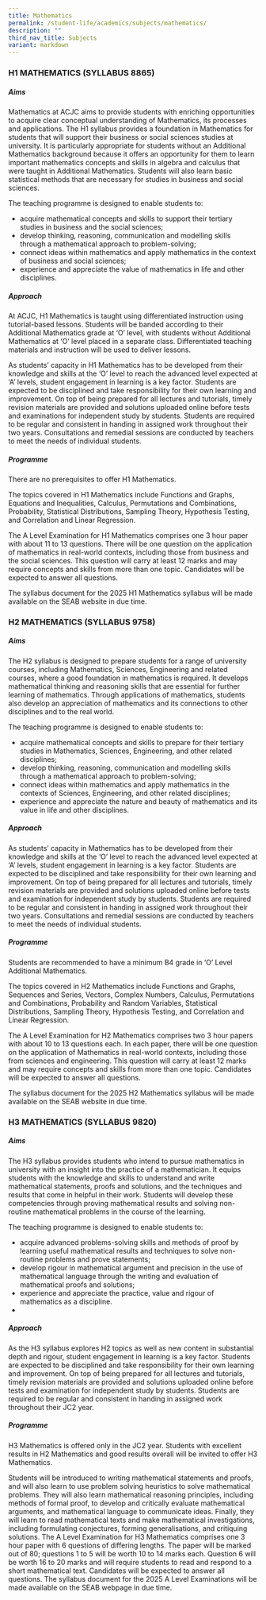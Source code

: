 ```yaml
---
title: Mathematics
permalink: /student-life/academics/subjects/mathematics/
description: ""
third_nav_title: Subjects
variant: markdown
---
```

### H1 MATHEMATICS (SYLLABUS 8865)

##### Aims

Mathematics at ACJC aims to provide students with enriching opportunities to acquire clear conceptual understanding of Mathematics, its processes and applications. The H1 syllabus provides a foundation in Mathematics for students that will support their business or social sciences studies at university. It is particularly appropriate for students without an Additional Mathematics background because it offers an opportunity for them to learn important mathematics concepts and skills in algebra and calculus that were taught in Additional Mathematics. Students will also learn basic statistical methods that are necessary for studies in business and social sciences.  

  

The teaching programme is designed to enable students to:

*   acquire mathematical concepts and skills to support their tertiary studies in business and the social sciences;
*   develop thinking, reasoning, communication and modelling skills through a mathematical approach to problem-solving;
*   connect ideas within mathematics and apply mathematics in the context of business and social sciences;
*   experience and appreciate the value of mathematics in life and other disciplines.

##### Approach

  

At ACJC, H1 Mathematics is taught using differentiated instruction using tutorial-based lessons. Students will be banded according to their Additional Mathematics grade at ‘O’ level, with students without Additional Mathematics at ‘O’ level placed in a separate class. Differentiated teaching materials and instruction will be used to deliver lessons.  

  

As students’ capacity in H1 Mathematics has to be developed from their knowledge and skills at the ‘O’ level to reach the advanced level expected at ‘A’ levels, student engagement in learning is a key factor. Students are expected to be disciplined and take responsibility for their own learning and improvement. On top of being prepared for all lectures and tutorials, timely revision materials are provided and solutions uploaded online before tests and examinations for independent study by students. Students are required to be regular and consistent in handing in assigned work throughout their two years. Consultations and remedial sessions are conducted by teachers to meet the needs of individual students.

  

##### Programme

  

There are no prerequisites to offer H1 Mathematics.

  

The topics covered in H1 Mathematics include Functions and Graphs, Equations and Inequalities, Calculus, Permutations and Combinations, Probability, Statistical Distributions, Sampling Theory, Hypothesis Testing, and Correlation and Linear Regression.

  

The A Level Examination for H1 Mathematics comprises one 3 hour paper with about 11 to 13 questions. There will be one question on the application of mathematics in real-world contexts, including those from business and the social sciences. This question will carry at least 12 marks and may require concepts and skills from more than one topic. Candidates will be expected to answer all questions.

  
The syllabus document for the 2025 H1 Mathematics syllabus will be made available on the SEAB website in due time.

### H2 MATHEMATICS (SYLLABUS 9758)

##### Aims

The H2 syllabus is designed to prepare students for a range of university courses, including Mathematics, Sciences, Engineering and related courses, where a good foundation in mathematics is required. It develops mathematical thinking and reasoning skills that are essential for further learning of mathematics. Through applications of mathematics, students also develop an appreciation of mathematics and its connections to other disciplines and to the real world.  

  

The teaching programme is designed to enable students to:

*   acquire mathematical concepts and skills to prepare for their tertiary studies in Mathematics, Sciences, Engineering, and other related disciplines;
*   develop thinking, reasoning, communication and modelling skills through a mathematical approach to problem-solving;
*   connect ideas within mathematics and apply mathematics in the contexts of Sciences, Engineering, and other related disciplines;
*   experience and appreciate the nature and beauty of mathematics and its value in life and other disciplines.

  

##### Approach

  

As students’ capacity in Mathematics has to be developed from their knowledge and skills at the ‘O’ level to reach the advanced level expected at ‘A’ levels, student engagement in learning is a key factor. Students are expected to be disciplined and take responsibility for their own learning and improvement. On top of being prepared for all lectures and tutorials, timely revision materials are provided and solutions uploaded online before tests and examination for independent study by students. Students are required to be regular and consistent in handing in assigned work throughout their two years. Consultations and remedial sessions are conducted by teachers to meet the needs of individual students.

  

##### Programme

  

Students are recommended to have a minimum B4 grade in ‘O’ Level Additional Mathematics.  

  

The topics covered in H2 Mathematics include Functions and Graphs, Sequences and Series, Vectors, Complex Numbers, Calculus, Permutations and Combinations, Probability and Random Variables, Statistical Distributions, Sampling Theory, Hypothesis Testing, and Correlation and Linear Regression.

  

The A Level Examination for H2 Mathematics comprises two 3 hour papers with about 10 to 13 questions each. In each paper, there will be one question on the application of Mathematics in real-world contexts, including those from sciences and engineering. This question will carry at least 12 marks and may require concepts and skills from more than one topic. Candidates will be expected to answer all questions.

  

The syllabus document for the 2025 H2 Mathematics syllabus will be made available on the SEAB website in due time.

### H3 MATHEMATICS (SYLLABUS 9820)

##### Aims

The H3 syllabus provides students who intend to pursue mathematics in university with an insight into the practice of a mathematician. It equips students with the knowledge and skills to understand and write mathematical statements, proofs and solutions, and the techniques and results that come in helpful in their work. Students will develop these competencies through proving mathematical results and solving non-routine mathematical problems in the course of the learning.  

  

The teaching programme is designed to enable students to:

*   acquire advanced problems-solving skills and methods of proof by learning useful mathematical results and techniques to solve non-routine problems and prove statements;
*   develop rigour in mathematical argument and precision in the use of mathematical language through the writing and evaluation of mathematical proofs and solutions;
*   experience and appreciate the practice, value and rigour of mathematics as a discipline.
*
    

##### Approach

As the H3 syllabus explores H2 topics as well as new content in substantial depth and rigour, student engagement in learning is a key factor. Students are expected to be disciplined and take responsibility for their own learning and improvement. On top of being prepared for all lectures and tutorials, timely revision materials are provided and solutions uploaded online before tests and examination for independent study by students. Students are required to be regular and consistent in handing in assigned work throughout their JC2 year.   

##### Programme

  

H3 Mathematics is offered only in the JC2 year. Students with excellent results in H2 Mathematics and good results overall will be invited to offer H3 Mathematics.  

  

Students will be introduced to writing mathematical statements and proofs, and will also learn to use problem solving
heuristics to solve mathematical problems.
They will also learn mathematical reasoning principles, including methods of formal proof, to develop and critically
evaluate mathematical arguments, and mathematical language to communicate ideas. 
Finally, they will learn to read mathematical texts and make
mathematical investigations, including formulating conjectures, forming generalisations, and critiquing solutions.
The A Level Examination for H3 Mathematics comprises one 3 hour paper with 6 questions of differing lengths. The paper will be marked out of 80; questions 1 to 5 will be worth 10 to 14 marks each. Question 6 will be worth 16 to 20 marks and will require students to read and respond to a short mathematical text. Candidates will be expected to answer all questions.
The syllabus document for the 2025 A Level Examinations will be made available on the SEAB webpage in due time.